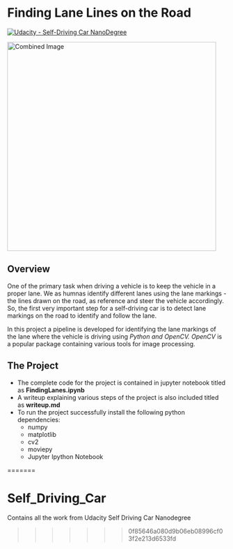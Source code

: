 # **Finding Lane Lines on the Road** 
[![Udacity - Self-Driving Car NanoDegree](https://s3.amazonaws.com/udacity-sdc/github/shield-carnd.svg)](http://www.udacity.com/drive)

<img src="examples/laneLines_thirdPass.jpg" width="480" alt="Combined Image" />

Overview
---
One of the primary task when driving a vehicle is to keep the vehicle in a proper lane. We as humnas identify different lanes using the lane markings - the lines drawn on the road, as reference and steer the vehicle accordingly. So, the first very important step for a self-driving car is to detect lane markings on the road to identify and follow the lane.

In this project a pipeline is developed for identifying the lane markings of the lane where the vehicle is driving using *Python and OpenCV.*  *OpenCV* is a popular package containing various tools for image processing.

The Project
---

* The complete code for the project is contained in jupyter notebook titled as **FindingLanes.ipynb**
* A writeup explaining various steps of the project is also included titled as **writeup.md**
* To run the project successfully install the following python dependencies:
    * numpy
    * matplotlib
    * cv2
    * moviepy
    * Jupyter Ipython Notebook

=======
# Self_Driving_Car
Contains all the work from Udacity Self Driving Car Nanodegree
>>>>>>> 0f85646a080d9b06eb08996cf03f2e213d6533fd
